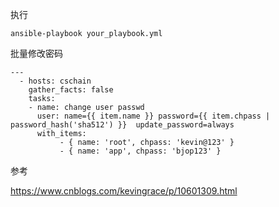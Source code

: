 执行

```
ansible-playbook your_playbook.yml
```



批量修改密码

```
---
  - hosts: cschain
    gather_facts: false
    tasks:
    - name: change user passwd
      user: name={{ item.name }} password={{ item.chpass | password_hash('sha512') }}  update_password=always
      with_items:
           - { name: 'root', chpass: 'kevin@123' }
           - { name: 'app', chpass: 'bjop123' }
```



参考

https://www.cnblogs.com/kevingrace/p/10601309.html